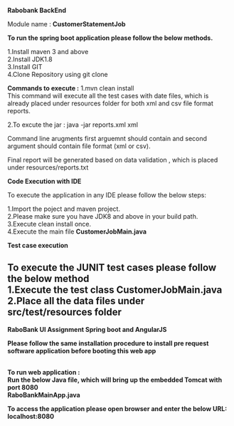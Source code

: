 <b>Rabobank BackEnd</b>

Module name :
<b>CustomerStatementJob</b>

<b>To run the spring boot application please follow the below methods.</b>

1.Install maven 3 and above <br/>
2.Install JDK1.8<br/>
3.Install GIT<br/>
4.Clone Repository using git clone <URL>
 
<b>Commands to execute :</b>
1.mvn clean install<br>
This command will execute all the test cases with date files, which is already placed under resources folder for both xml and csv file format reports.

2.To excute the jar :
java -jar <jar-file-location> reports.xml xml
  
Command line arugments first arguemnt should contain <filename> and second argument should contain file format (xml or csv).

Final report will be generated based on data validation , which is placed under resources/reports.txt


<b>Code Execution with IDE</b>

To execute the application in any IDE please follow the below steps:

1.Import the poject and maven project.<br/>
2.Please make sure you have JDK8 and above in your build path.<br/>
3.Execute clean install once.<br/>
4.Execute the main file <b>CustomerJobMain.java</br>

<b>Test case execution<b>
 
 To execute the JUNIT test cases please follow the below method<br/>
 1.Execute the test class CustomerJobMain.java <br/>
 2.Place all the data files under src/test/resources folder
 ---------------------------------------------------------------------------------------
 <b> RaboBank UI Assignment Spring boot and AngularJS<b>
 
 Please follow the same installation procedure to install pre request software application before booting this web app
 
 <br>
 To run web application : <br/>
 Run the below Java file, which will bring up the embedded Tomcat with port 8080 <br/>
 <b>RaboBankMainApp.java</b> <br/>
 
 To access the application please open browser and enter the below URL: <br/>
 <b>localhost:8080<b>
 
 
